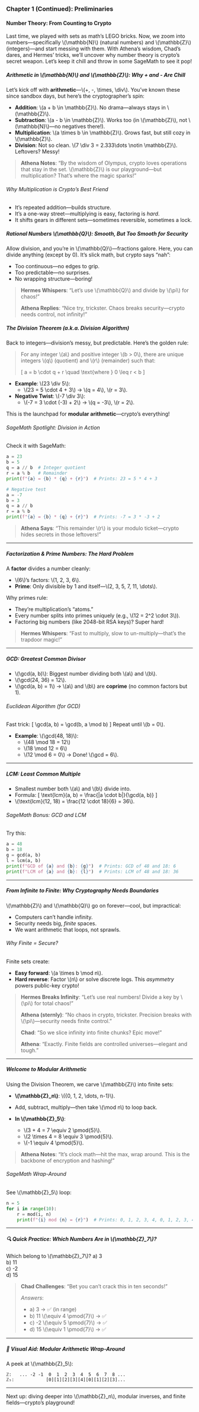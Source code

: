
### Chapter 1 (Continued): Preliminaries

#### Number Theory: From Counting to Crypto

Last time, we played with sets as math’s LEGO bricks. Now, we zoom into numbers—specifically \\(\mathbb{N}\\) (natural numbers) and \\(\mathbb{Z}\\) (integers)—and start messing with them. With Athena’s wisdom, Chad’s dares, and Hermes’ tricks, we’ll uncover why number theory is crypto’s secret weapon. Let’s keep it chill and throw in some SageMath to see it pop!


##### Arithmetic in \\(\mathbb{N}\\) and \\(\mathbb{Z}\\): Why + and - Are Chill

Let’s kick off with **arithmetic**—\\(+, -, \times, \div\\). You’ve known these since sandbox days, but here’s the cryptographer’s spin:

- **Addition**: \\(a + b \in \mathbb{Z}\\). No drama—always stays in \\(\mathbb{Z}\\).
- **Subtraction**: \\(a - b \in \mathbb{Z}\\). Works too (in \\(\mathbb{Z}\\), not \\(\mathbb{N}\\)—no negatives there!).
- **Multiplication**: \\(a \times b \in \mathbb{Z}\\). Grows fast, but still cozy in \\(\mathbb{Z}\\).
- **Division**: Not so clean. \\(7 \div 3 = 2.333\dots \notin \mathbb{Z}\\). Leftovers? Messy!

> **Athena Notes**: “By the wisdom of Olympus, crypto loves operations that stay in the set. \\(\mathbb{Z}\\) is our playground—but multiplication? That’s where the magic sparks!”

###### Why Multiplication is Crypto’s Best Friend
- It’s repeated addition—builds structure.
- It’s a one-way street—multiplying is easy, factoring is *hard*.
- It shifts gears in different sets—sometimes reversible, sometimes a lock.


##### Rational Numbers \\(\mathbb{Q}\\): Smooth, But Too Smooth for Security

Allow division, and you’re in \\(\mathbb{Q}\\)—fractions galore. Here, you can divide anything (except by 0). It’s slick math, but crypto says “nah”:

- Too continuous—no edges to grip.
- Too predictable—no surprises.
- No wrapping structure—boring!

> **Hermes Whispers**: “Let’s use \\(\mathbb{Q}\\) and divide by \\(\pi\\) for chaos!”
>
> **Athena Replies**: “Nice try, trickster. Chaos breaks security—crypto needs control, not infinity!”


##### The Division Theorem (a.k.a. Division Algorithm)

Back to integers—division’s messy, but predictable. Here’s the golden rule:

> For any integer \\(a\\) and positive integer \\(b > 0\\), there are unique integers \\(q\\) (quotient) and \\(r\\) (remainder) such that:
>
> \[ a = b \cdot q + r \quad \text{where } 0 \leq r < b \]

- **Example**: \\(23 \div 5\\):
  - \\(23 = 5 \cdot 4 + 3\\) → \\(q = 4\\), \\(r = 3\\).
- **Negative Twist**: \\(-7 \div 3\\):
  - \\(-7 = 3 \cdot (-3) + 2\\) → \\(q = -3\\), \\(r = 2\\).

This is the launchpad for **modular arithmetic**—crypto’s everything!

###### SageMath Spotlight: Division in Action
Check it with SageMath:

```python
a = 23
b = 5
q = a // b  # Integer quotient
r = a % b   # Remainder
print(f"{a} = {b} * {q} + {r}")  # Prints: 23 = 5 * 4 + 3

# Negative test
a = -7
b = 3
q = a // b
r = a % b
print(f"{a} = {b} * {q} + {r}")  # Prints: -7 = 3 * -3 + 2
```

> **Athena Says**: “This remainder \\(r\\) is your modulo ticket—crypto hides secrets in those leftovers!”

---

##### Factorization & Prime Numbers: The Hard Problem

A **factor** divides a number cleanly:
- \\(6\\)’s factors: \\(1, 2, 3, 6\\).
- **Prime**: Only divisible by 1 and itself—\\(2, 3, 5, 7, 11, \dots\\).

Why primes rule:
- They’re multiplication’s “atoms.”
- Every number splits into primes uniquely (e.g., \\(12 = 2^2 \cdot 3\\)).
- Factoring big numbers (like 2048-bit RSA keys)? Super hard!

> **Hermes Whispers**: “Fast to multiply, slow to un-multiply—that’s the trapdoor magic!”

---

##### GCD: Greatest Common Divisor

- \\(\gcd(a, b)\\): Biggest number dividing both \\(a\\) and \\(b\\).
- \\(\gcd(24, 36) = 12\\).
- \\(\gcd(a, b) = 1\\) → \\(a\\) and \\(b\\) are **coprime** (no common factors but 1).

###### Euclidean Algorithm (for GCD)
Fast trick:
\[ \gcd(a, b) = \gcd(b, a \mod b) \]
Repeat until \\(b = 0\\).

- **Example**: \\(\gcd(48, 18)\\):
  - \\(48 \mod 18 = 12\\)
  - \\(18 \mod 12 = 6\\)
  - \\(12 \mod 6 = 0\\) → Done! \\(\gcd = 6\\).

---

##### LCM: Least Common Multiple

- Smallest number both \\(a\\) and \\(b\\) divide into.
- Formula: \[ \text{lcm}(a, b) = \frac{|a \cdot b|}{\gcd(a, b)} \]
- \\(\text{lcm}(12, 18) = \frac{12 \cdot 18}{6} = 36\\).

###### SageMath Bonus: GCD and LCM
Try this:

```python
a = 48
b = 18
g = gcd(a, b)
l = lcm(a, b)
print(f"GCD of {a} and {b}: {g}")  # Prints: GCD of 48 and 18: 6
print(f"LCM of {a} and {b}: {l}")  # Prints: LCM of 48 and 18: 36
```

---

##### From Infinite to Finite: Why Cryptography Needs Boundaries

\\(\mathbb{Z}\\) and \\(\mathbb{Q}\\) go on forever—cool, but impractical:
- Computers can’t handle infinity.
- Security needs big, *finite* spaces.
- We want arithmetic that loops, not sprawls.

###### Why Finite = Secure?
Finite sets create:
- **Easy forward**: \\(a \times b \mod n\\).
- **Hard reverse**: Factor \\(n\\) or solve discrete logs.
This *asymmetry* powers public-key crypto!

> **Hermes Breaks Infinity**: “Let’s use real numbers! Divide a key by \\(\pi\\) for total chaos!”
>
> **Athena (sternly)**: “No chaos in crypto, trickster. Precision breaks with \\(\pi\\)—security needs finite control.”
>
> **Chad**: “So we slice infinity into finite chunks? Epic move!”
>
> **Athena**: “Exactly. Finite fields are controlled universes—elegant and tough.”

---

##### Welcome to Modular Arithmetic

Using the Division Theorem, we carve \\(\mathbb{Z}\\) into finite sets:
- **\\(\mathbb{Z}_n\\)**: \\(\{0, 1, 2, \dots, n-1\}\\).
- Add, subtract, multiply—then take \\(\mod n\\) to loop back.

- **In \\(\mathbb{Z}_5\\)**:
  - \\(3 + 4 = 7 \equiv 2 \pmod{5}\\).
  - \\(2 \times 4 = 8 \equiv 3 \pmod{5}\\).
  - \\(-1 \equiv 4 \pmod{5}\\).

> **Athena Notes**: “It’s clock math—hit the max, wrap around. This is the backbone of encryption and hashing!”

###### SageMath Wrap-Around
See \\(\mathbb{Z}_5\\) loop:

```python
n = 5
for i in range(10):
    r = mod(i, n)
    print(f"{i} mod {n} = {r}")  # Prints: 0, 1, 2, 3, 4, 0, 1, 2, 3, 4
```

---

##### 🔍 Quick Practice: Which Numbers Are in \\(\mathbb{Z}_7\\)?

Which belong to \\(\mathbb{Z}_7\\)?
a) 3  
b) 11  
c) -2  
d) 15

> **Chad Challenges**: “Bet you can’t crack this in ten seconds!”
>
> *Answers*:
> - a) 3 → ✅ (in range)
> - b) 11 \\(\equiv 4 \pmod{7}\\) → ✅
> - c) -2 \\(\equiv 5 \pmod{7}\\) → ✅
> - d) 15 \\(\equiv 1 \pmod{7}\\) → ✅

---

##### 🔢 Visual Aid: Modular Arithmetic Wrap-Around

A peek at \\(\mathbb{Z}_5\\):

```
ℤ:   ... -2 -1  0  1  2  3  4  5  6  7  8 ...
ℤ₅:            [0][1][2][3][4][0][1][2][3]...
```

---

Next up: diving deeper into \\(\mathbb{Z}_n\\), modular inverses, and finite fields—crypto’s playground!

